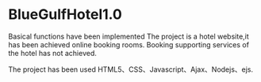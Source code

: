 # BlueGulfHotel1.0
Basical functions have been implemented
The project is a hotel website,it has been achieved online booking rooms.
Booking supporting services of the hotel has not achieved.

The project has been used HTML5、CSS、Javascript、Ajax、Nodejs、ejs.
